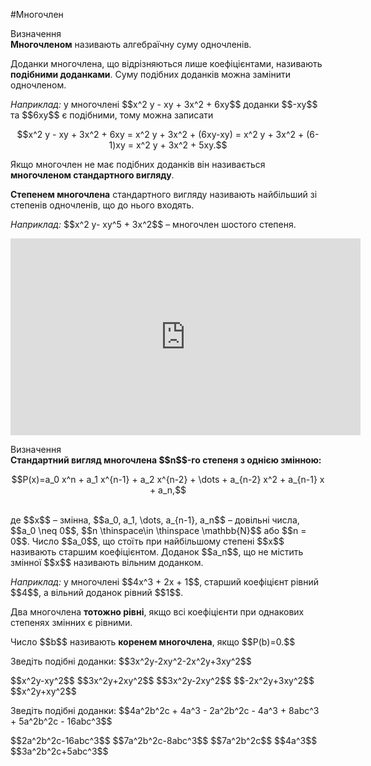 #Многочлен

<div class="space">
<div class="eoz-wrap">
<span class="eoz">Визначення</span>
<div class="eoz-text">
<b>Многочленом</b> називають алгебраїчну суму одночленiв.
</div>
</div>
</div>
<p>Доданки многочлена, що вiдрiзняються лише коефiцiєнтами, називають <b>подiбними доданками</b>. Суму подiбних доданкiв можна замiнити одночленом.</p>
<div class="space"></div>
<p><i>Наприклад:</i> у многочлені $$x^2 y - xy + 3x^2 + 6xy$$ доданки $$-xy$$ та $$6xy$$ є подібними, тому можна записати</p>
<div class="space"></div>
<p align="center">$$x^2 y - xy + 3x^2 + 6xy = x^2 y + 3x^2 + (6xy-xy) = x^2 y + 3x^2 + (6-1)xy = x^2 y + 3x^2 + 5xy.$$</p>

<p>Якщо многочлен не має подібних доданків він називається <b>многочленом стандартного вигляду</b>.</p>

<p><b>Степенем многочлена</b> стандартного вигляду називають найбільший зі степенів одночленів, що до нього входять.</p>
<div class="space"></div>
<p><i>Наприклад:</i> $$x^2 y- xy^5 + 3x^2$$ – многочлен шостого степеня.</p>

<div class="space">
</div>

<div class="fluidMedia">
<iframe align="center" width="560" height="315" src="https://www.youtube.com/embed/DRYIydf75mo" frameborder="0" allowfullscreen></iframe>
</div>
<div class="popup">
</div>

<p><div class="space">
<div class="eoz-wrap">
<span class="eoz">Визначення</span>
<div class="eoz-text">
<div class="space"><b>Стандартний вигляд многочлена $$n$$-го степеня з однією змінною:</b><br></div>

<p align="center">$$P(x)=a_0 x^n + a_1 x^{n-1} + a_2 x^{n-2} + \dots + a_{n-2} x^2 + a_{n-1} x + a_n,$$</p><br>
де $$x$$ – змінна, $$a_0, a_1, \dots, a_{n-1}, a_n$$ – довільні числа, $$a_0 \neq 0$$, $$n \thinspace\in \thinspace \mathbb{N}$$ або $$n = 0$$. Число $$a_0$$, що стоїть при найбільшому степені $$x$$ називають старшим коефіцієнтом. Доданок $$a_n$$, що не містить змінної $$x$$ називають вільним доданком.
</div>
</div>
</div>
<div class="space"></div>
<p><i>Наприклад:</i> у многочлені $$4x^3 + 2x + 1$$, старший коефіцієнт рівний $$4$$, а вільний доданок рівний $$1$$.</p>

<div class="space">
</div>

<p>Два многочлена <b>тотожно рівні</b>, якщо всі коефіцієнти при однакових степенях змінних є рівними.</p>

<p>Число $$b$$ називають <b>коренем многочлена</b>, якщо $$P(b)=0.$$</p>

<quiz correctLabel="correct" incorrectLabel="incorrect" checkLabel="check">
    <question text="">
        <p>Зведіть подібні доданки: $$3x^2y-2xy^2-2x^2y+3xy^2$$</p>
        <answer> $$x^2y-xy^2$$</answer>
        <answer> $$3x^2y+2xy^2$$</answer>
        <answer> $$3x^2y-2xy^2$$</answer>
        <answer> $$-2x^2y+3xy^2$$</answer>
        <answer correct> $$x^2y+xy^2$$</answer>
    </question>
    <question text="">
        <p>Зведіть подібні доданки: $$4a^2b^2c + 4a^3 - 2a^2b^2c - 4a^3 + 8abc^3 + 5a^2b^2c - 16abc^3$$</p>
        <answer> $$2a^2b^2c-16abc^3$$</answer>
        <answer correct> $$7a^2b^2c-8abc^3$$</answer>
        <answer> $$7a^2b^2c$$</answer>
        <answer> $$4a^3$$</answer>
        <answer> $$3a^2b^2c+5abc^3$$</answer>
    </question>
</quiz>